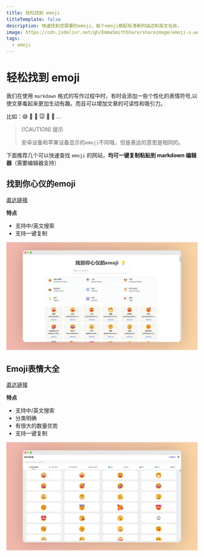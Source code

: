 ```yaml
---
title: 轻松找到 emoji
titleTemplate: false
description: 快速找到您需要的emoji，每个emoji都配有清晰的描述和英文名称。
image: https://cdn.jsdelivr.net/gh/EmmaSmithShare/shareimage/emoji-x.webp
tags: 
  - emoji
---
```


# 轻松找到 emoji

我们在使用 `markdown` 格式的写作过程中时，有时会添加一些个性化的表情符号,以使文章看起来更加生动有趣。而且可以增加文章的可读性和吸引力。

比如：😅 🥰 😬 🐭 🥨 🏸 ...

> [!CAUTION] 提示
>
> 安卓设备和苹果设备显示的`emoji`不同哦，但是表达的意思是相同的。

下面推荐几个可以快速查找 `emoji` 的网站，**均可一键复制粘贴到 markdown 编辑器**（需要编辑器支持）



## 找到你心仪的emoji



<a class="to-url" target="_blank" href="https://emoji.dashgame.com/">直达链接</a>



**特点**

- 支持中/英文搜索
- 支持一键复制

![找到心仪的emoji](./assets/找到心仪的emoji_1721176906780-min.webp)





## Emoji表情大全



<a class="to-url" target="_blank" href="https://emoji6.com/emojiall/">直达链接</a>



**特点**

- 支持中/英文搜索
- 分类明确
- 有很大的数量优势
- 支持一键复制

![Emoji大全](./assets/Emoji大全_1721176987425-min.webp)